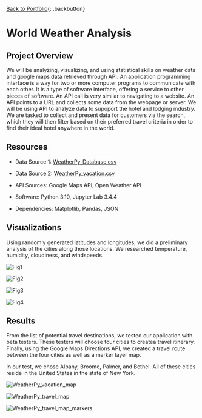[Back to Portfolio](https://dosanity.github.io/){: .backbutton}

# World Weather Analysis

## Project Overview

We will be analyzing, visualizing, and using statistical skills on weather data and google maps data retrieved through API. An application programming interface is a way for two or more computer programs to communicate with each other. It is a type of software interface, offering a service to other pieces of software. An API call is very similar to navigating to a website. An API points to a URL and collects some data from the webpage or server. We will be using API to analyze data to supoport the hotel and lodging industry. We are tasked to collect and present data for customers via the search, which they will then filter based on their preferred travel criteria in order to find their ideal hotel anywhere in the world. 

## Resources

+ Data Source 1: [WeatherPy_Database.csv](https://github.com/dosanity/World_Weather_Analysis/files/9390011/WeatherPy_Database.csv)

+ Data Source 2: [WeatherPy_vacation.csv](https://github.com/dosanity/World_Weather_Analysis/files/9390013/WeatherPy_vacation.csv)

+ API Sources: Google Maps API, Open Weather API

+ Software: Python 3.10, Jupyter Lab 3.4.4

+ Dependencies: Matplotlib, Pandas, JSON

## Visualizations

Using randomly generated latitudes and longitudes, we did a preliminary analysis of the cities along those locations. We researched temperature, humidity, cloudiness, and windspeeds.

![Fig1](https://user-images.githubusercontent.com/29410712/185812788-87ddedff-efd1-48e4-8097-542d8549557d.png)

![Fig2](https://user-images.githubusercontent.com/29410712/185812792-9b7b27fe-a5c8-4280-945c-dab2b6617bd5.png)

![Fig3](https://user-images.githubusercontent.com/29410712/185812794-1c06e9ab-2aff-4e2c-90b8-2849385bf210.png)

![Fig4](https://user-images.githubusercontent.com/29410712/185812795-41c90cd7-fb95-4118-b7ae-dcd6fff82530.png)

## Results

From the list of potential travel destinations, we tested our application with beta testers. These testers will choose four cities to createa travel itinerary. Finally, using the Google Maps Directions API, we created a travel route between the four cities as well as a marker layer map. 

In our test, we chose Albany, Broome, Palmer, and Bethel. All of these cities reside in the United States in the state of New York. 

![WeatherPy_vacation_map](https://user-images.githubusercontent.com/29410712/185812739-3cd32fef-de31-4867-8e68-c48e3233fc28.png)

![WeatherPy_travel_map](https://user-images.githubusercontent.com/29410712/185812751-1cfda855-0f83-4824-af48-52e96a3f2e1c.png)

![WeatherPy_travel_map_markers](https://user-images.githubusercontent.com/29410712/185812755-a8c8abc0-3183-4ece-a62a-eddd00802007.png)